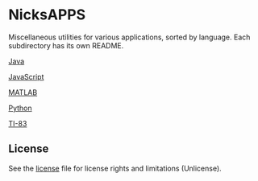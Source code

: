 # NicksAPPS
Miscellaneous utilities for various applications, sorted by language. Each subdirectory has its own README.

[Java](https://rupumped.github.io/NicksAPPS/Java/)

[JavaScript](https://rupumped.github.io/NicksAPPS/JavaScript/)

[MATLAB](https://rupumped.github.io/NicksAPPS/MATLAB/)

[Python](https://rupumped.github.io/NicksAPPS/Python/)

[TI-83](https://rupumped.github.io/NicksAPPS/TI-83/)

## License
See the [license](license.txt) file for license rights and limitations (Unlicense).
